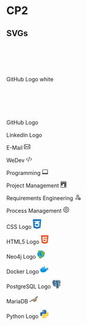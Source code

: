 # CP2

## SVGs

GitHub Logo white
<svg width="98" height="96" xmlns="http://www.w3.org/2000/svg">

<path fill-rule="evenodd" clip-rule="evenodd" d="M48.854 0C21.839 0 0 22 0 49.217c0 21.756 13.993 40.172 33.405 46.69 2.427.49 3.316-1.059 3.316-2.362 0-1.141-.08-5.052-.08-9.127-13.59 2.934-16.42-5.867-16.42-5.867-2.184-5.704-5.42-7.17-5.42-7.17-4.448-3.015.324-3.015.324-3.015 4.934.326 7.523 5.052 7.523 5.052 4.367 7.496 11.404 5.378 14.235 4.074.404-3.178 1.699-5.378 3.074-6.6-10.839-1.141-22.243-5.378-22.243-24.283 0-5.378 1.94-9.778 5.014-13.2-.485-1.222-2.184-6.275.486-13.038 0 0 4.125-1.304 13.426 5.052a46.97 46.97 0 0 1 12.214-1.63c4.125 0 8.33.571 12.213 1.63 9.302-6.356 13.427-5.052 13.427-5.052 2.67 6.763.97 11.816.485 13.038 3.155 3.422 5.015 7.822 5.015 13.2 0 18.905-11.404 23.06-22.324 24.283 1.78 1.548 3.316 4.481 3.316 9.126 0 6.6-.08 11.897-.08 13.526 0 1.304.89 2.853 3.316 2.364 19.412-6.52 33.405-24.935 33.405-46.691C97.707 22 75.788 0 48.854 0z" fill="#fff"/>

</svg>

GitHub Logo 
<svg width="98" height="96" xmlns="http://www.w3.org/2000/svg">

<path fill-rule="evenodd" clip-rule="evenodd" d="M48.854 0C21.839 0 0 22 0 49.217c0 21.756 13.993 40.172 33.405 46.69 2.427.49 3.316-1.059 3.316-2.362 0-1.141-.08-5.052-.08-9.127-13.59 2.934-16.42-5.867-16.42-5.867-2.184-5.704-5.42-7.17-5.42-7.17-4.448-3.015.324-3.015.324-3.015 4.934.326 7.523 5.052 7.523 5.052 4.367 7.496 11.404 5.378 14.235 4.074.404-3.178 1.699-5.378 3.074-6.6-10.839-1.141-22.243-5.378-22.243-24.283 0-5.378 1.94-9.778 5.014-13.2-.485-1.222-2.184-6.275.486-13.038 0 0 4.125-1.304 13.426 5.052a46.97 46.97 0 0 1 12.214-1.63c4.125 0 8.33.571 12.213 1.63 9.302-6.356 13.427-5.052 13.427-5.052 2.67 6.763.97 11.816.485 13.038 3.155 3.422 5.015 7.822 5.015 13.2 0 18.905-11.404 23.06-22.324 24.283 1.78 1.548 3.316 4.481 3.316 9.126 0 6.6-.08 11.897-.08 13.526 0 1.304.89 2.853 3.316 2.364 19.412-6.52 33.405-24.935 33.405-46.691C97.707 22 75.788 0 48.854 0z" fill="#24292f"/>

</svg>

LinkedIn Logo
<svg xmlns="http://www.w3.org/2000/svg" width="16" height="16" fill="currentColor" class="bi bi-linkedin" viewBox="0 0 16 16">

 <path d="M0 1.146C0 .513.526 0 1.175 0h13.65C15.474 0 16 .513 16 1.146v13.708c0 .633-.526 1.146-1.175 1.146H1.175C.526 16 0 15.487 0 14.854zm4.943 12.248V6.169H2.542v7.225zm-1.2-8.212c.837 0 1.358-.554 1.358-1.248-.015-.709-.52-1.248-1.342-1.248S2.4 3.226 2.4 3.934c0 .694.521 1.248 1.327 1.248zm4.908 8.212V9.359c0-.216.016-.432.08-.586.173-.431.568-.878 1.232-.878.869 0 1.216.662 1.216 1.634v3.865h2.401V9.25c0-2.22-1.184-3.252-2.764-3.252-1.274 0-1.845.7-2.165 1.193v.025h-.016l.016-.025V6.169h-2.4c.03.678 0 7.225 0 7.225z"/>

</svg>

E-Mail
<svg xmlns="http://www.w3.org/2000/svg" width="16" height="16" fill="currentColor" class="bi bi-envelope" viewBox="0 0 16 16">
 <path d="M0 4a2 2 0 0 1 2-2h12a2 2 0 0 1 2 2v8a2 2 0 0 1-2 2H2a2 2 0 0 1-2-2zm2-1a1 1 0 0 0-1 1v.217l7 4.2 7-4.2V4a1 1 0 0 0-1-1zm13 2.383-4.708 2.825L15 11.105zm-.034 6.876-5.64-3.471L8 9.583l-1.326-.795-5.64 3.47A1 1 0 0 0 2 13h12a1 1 0 0 0 .966-.741M1 11.105l4.708-2.897L1 5.383z"/>

</svg>

WeDev
<svg xmlns="http://www.w3.org/2000/svg" width="16" height="16" fill="currentColor" class="bi bi-code-slash" viewBox="0 0 16 16">
  <path d="M10.478 1.647a.5.5 0 1 0-.956-.294l-4 13a.5.5 0 0 0 .956.294zM4.854 4.146a.5.5 0 0 1 0 .708L1.707 8l3.147 3.146a.5.5 0 0 1-.708.708l-3.5-3.5a.5.5 0 0 1 0-.708l3.5-3.5a.5.5 0 0 1 .708 0m6.292 0a.5.5 0 0 0 0 .708L14.293 8l-3.147 3.146a.5.5 0 0 0 .708.708l3.5-3.5a.5.5 0 0 0 0-.708l-3.5-3.5a.5.5 0 0 0-.708 0"/>
</svg>

Programming
<svg xmlns="http://www.w3.org/2000/svg" width="16" height="16" fill="currentColor" class="bi bi-laptop" viewBox="0 0 16 16">
  <path d="M13.5 3a.5.5 0 0 1 .5.5V11H2V3.5a.5.5 0 0 1 .5-.5zm-11-1A1.5 1.5 0 0 0 1 3.5V12h14V3.5A1.5 1.5 0 0 0 13.5 2zM0 12.5h16a1.5 1.5 0 0 1-1.5 1.5h-13A1.5 1.5 0 0 1 0 12.5"/>
</svg>

Project Management
<svg xmlns="http://www.w3.org/2000/svg" width="16" height="16" fill="currentColor" class="bi bi-kanban" viewBox="0 0 16 16">
  <path d="M13.5 1a1 1 0 0 1 1 1v12a1 1 0 0 1-1 1h-11a1 1 0 0 1-1-1V2a1 1 0 0 1 1-1zm-11-1a2 2 0 0 0-2 2v12a2 2 0 0 0 2 2h11a2 2 0 0 0 2-2V2a2 2 0 0 0-2-2z"/>
  <path d="M6.5 3a1 1 0 0 1 1-1h1a1 1 0 0 1 1 1v3a1 1 0 0 1-1 1h-1a1 1 0 0 1-1-1zm-4 0a1 1 0 0 1 1-1h1a1 1 0 0 1 1 1v7a1 1 0 0 1-1 1h-1a1 1 0 0 1-1-1zm8 0a1 1 0 0 1 1-1h1a1 1 0 0 1 1 1v10a1 1 0 0 1-1 1h-1a1 1 0 0 1-1-1z"/>
</svg>

Requirements Engineering
<svg xmlns="http://www.w3.org/2000/svg" width="16" height="16" fill="currentColor" class="bi bi-person-gear" viewBox="0 0 16 16">
  <path d="M11 5a3 3 0 1 1-6 0 3 3 0 0 1 6 0M8 7a2 2 0 1 0 0-4 2 2 0 0 0 0 4m.256 7a4.5 4.5 0 0 1-.229-1.004H3c.001-.246.154-.986.832-1.664C4.484 10.68 5.711 10 8 10q.39 0 .74.025c.226-.341.496-.65.804-.918Q8.844 9.002 8 9c-5 0-6 3-6 4s1 1 1 1zm3.63-4.54c.18-.613 1.048-.613 1.229 0l.043.148a.64.64 0 0 0 .921.382l.136-.074c.561-.306 1.175.308.87.869l-.075.136a.64.64 0 0 0 .382.92l.149.045c.612.18.612 1.048 0 1.229l-.15.043a.64.64 0 0 0-.38.921l.074.136c.305.561-.309 1.175-.87.87l-.136-.075a.64.64 0 0 0-.92.382l-.045.149c-.18.612-1.048.612-1.229 0l-.043-.15a.64.64 0 0 0-.921-.38l-.136.074c-.561.305-1.175-.309-.87-.87l.075-.136a.64.64 0 0 0-.382-.92l-.148-.045c-.613-.18-.613-1.048 0-1.229l.148-.043a.64.64 0 0 0 .382-.921l-.074-.136c-.306-.561.308-1.175.869-.87l.136.075a.64.64 0 0 0 .92-.382zM14 12.5a1.5 1.5 0 1 0-3 0 1.5 1.5 0 0 0 3 0"/>
</svg>

Process Management
<svg xmlns="http://www.w3.org/2000/svg" width="16" height="16" fill="currentColor" class="bi bi-gear" viewBox="0 0 16 16">
  <path d="M8 4.754a3.246 3.246 0 1 0 0 6.492 3.246 3.246 0 0 0 0-6.492M5.754 8a2.246 2.246 0 1 1 4.492 0 2.246 2.246 0 0 1-4.492 0"/>
  <path d="M9.796 1.343c-.527-1.79-3.065-1.79-3.592 0l-.094.319a.873.873 0 0 1-1.255.52l-.292-.16c-1.64-.892-3.433.902-2.54 2.541l.159.292a.873.873 0 0 1-.52 1.255l-.319.094c-1.79.527-1.79 3.065 0 3.592l.319.094a.873.873 0 0 1 .52 1.255l-.16.292c-.892 1.64.901 3.434 2.541 2.54l.292-.159a.873.873 0 0 1 1.255.52l.094.319c.527 1.79 3.065 1.79 3.592 0l.094-.319a.873.873 0 0 1 1.255-.52l.292.16c1.64.893 3.434-.902 2.54-2.541l-.159-.292a.873.873 0 0 1 .52-1.255l.319-.094c1.79-.527 1.79-3.065 0-3.592l-.319-.094a.873.873 0 0 1-.52-1.255l.16-.292c.893-1.64-.902-3.433-2.541-2.54l-.292.159a.873.873 0 0 1-1.255-.52zm-2.633.283c.246-.835 1.428-.835 1.674 0l.094.319a1.873 1.873 0 0 0 2.693 1.115l.291-.16c.764-.415 1.6.42 1.184 1.185l-.159.292a1.873 1.873 0 0 0 1.116 2.692l.318.094c.835.246.835 1.428 0 1.674l-.319.094a1.873 1.873 0 0 0-1.115 2.693l.16.291c.415.764-.42 1.6-1.185 1.184l-.291-.159a1.873 1.873 0 0 0-2.693 1.116l-.094.318c-.246.835-1.428.835-1.674 0l-.094-.319a1.873 1.873 0 0 0-2.692-1.115l-.292.16c-.764.415-1.6-.42-1.184-1.185l.159-.291A1.873 1.873 0 0 0 1.945 8.93l-.319-.094c-.835-.246-.835-1.428 0-1.674l.319-.094A1.873 1.873 0 0 0 3.06 4.377l-.16-.292c-.415-.764.42-1.6 1.185-1.184l.292.159a1.873 1.873 0 0 0 2.692-1.115z"/>
</svg>

CSS Logo
<svg fill="none" height="25" width="21.83" xmlns="http://www.w3.org/2000/svg" viewBox="0 0 124 141.53"><path d="M10.383 126.892L0 0l124 .255-10.979 126.637-50.553 14.638z" fill="#1b73ba"/><path d="M62.468 129.275V12.085l51.064.17-9.106 104.85z" fill="#1c88c7"/><path d="M100.851 27.064H22.298l2.128 15.318h37.276l-36.68 15.745 2.127 14.808h54.043l-1.958 20.68-18.298 3.575-16.595-4.255-1.277-11.745H27.83l2.042 24.426 32.681 9.106 31.32-9.957 4-47.745H64.765l36.085-14.978z" fill="#fff"/></svg>

HTML5 Logo
<svg fill="none" height="22" width="22" xmlns="http://www.w3.org/2000/svg" viewBox="0 0 124 141.53199999999998"><path d="M10.383 126.894L0 0l124 .255-10.979 126.639-50.553 14.638z" fill="#e34f26"/><path d="M62.468 129.277V12.085l51.064.17-9.106 104.851z" fill="#ef652a"/><path d="M99.49 41.362l1.446-15.49H22.383l4.34 47.49h54.213L78.81 93.617l-17.362 4.68-17.617-5.106-.936-12.085H27.319l2.128 24.681 32 8.936 32.255-8.936 4.34-48.17H41.107L39.49 41.362z" fill="#fff"/></svg>

Neo4j Logo
<svg width="22" height="22" viewBox="0 0 256 290" xmlns="http://www.w3.org/2000/svg" preserveAspectRatio="xMinYMin meet"><path d="M243.29 131.526c0 67.188-54.458 121.645-121.645 121.645S0 198.714 0 131.526C0 64.34 54.458 9.882 121.645 9.882c67.187-.059 121.644 54.457 121.644 121.644" fill="#008CC1"/><path d="M53.927 91.626c0 5.364-4.361 9.725-9.724 9.725-5.364 0-9.725-4.36-9.725-9.725 0-5.363 4.36-9.724 9.725-9.724a9.696 9.696 0 0 1 9.724 9.724M55.577 118.325c0 5.363-4.361 9.725-9.724 9.725s-9.725-4.362-9.725-9.725c0-5.364 4.362-9.724 9.725-9.724a9.696 9.696 0 0 1 9.724 9.724M61.53 146.615c0 5.363-4.362 9.724-9.725 9.724-5.363 0-9.725-4.361-9.725-9.724 0-5.365 4.362-9.725 9.725-9.725 5.363-.059 9.724 4.302 9.724 9.725M74.85 171.957c0 5.363-4.363 9.725-9.726 9.725s-9.724-4.362-9.724-9.725c0-5.364 4.361-9.724 9.724-9.724 5.363-.06 9.725 4.302 9.725 9.724M178.99 207.378c0 5.363-4.361 9.724-9.725 9.724-5.363 0-9.724-4.361-9.724-9.724s4.36-9.725 9.724-9.725 9.725 4.362 9.725 9.725M196.67 186.455c0 5.363-4.36 9.724-9.725 9.724-5.363 0-9.724-4.36-9.724-9.724 0-5.363 4.361-9.725 9.724-9.725 5.365 0 9.726 4.362 9.726 9.725M145.396 38.525c0 5.363-4.362 9.724-9.725 9.724-5.363 0-9.724-4.36-9.724-9.724 0-5.363 4.361-9.724 9.724-9.724s9.725 4.36 9.725 9.724M119.818 29.567c0 5.363-4.362 9.724-9.725 9.724-5.363 0-9.724-4.36-9.724-9.724 0-5.363 4.36-9.725 9.724-9.725 5.363 0 9.725 4.362 9.725 9.725" fill="#FFF"/><path d="M188.773 37.7c35.804 0 64.83 29.026 64.83 64.83s-29.026 64.83-64.83 64.83c-35.805 0-64.83-29.026-64.83-64.83s29.025-64.83 64.83-64.83" fill="#66B245"/><path d="M188.773 169.096c-36.705 0-66.567-29.862-66.567-66.566 0-36.705 29.862-66.566 66.567-66.566 36.704 0 66.566 29.86 66.566 66.566 0 36.704-29.862 66.566-66.566 66.566zm0-129.66c-34.79 0-63.094 28.305-63.094 63.094 0 34.79 28.304 63.093 63.094 63.093 34.79 0 63.093-28.303 63.093-63.093 0-34.79-28.303-63.093-63.093-63.093z" fill="#FFF"/><path d="M99.956 181.682c29.294 0 53.043 23.747 53.043 53.042 0 29.294-23.749 53.043-53.043 53.043-29.295 0-53.043-23.749-53.043-53.043 0-29.295 23.748-53.042 53.043-53.042" fill="#66B245"/><path d="M99.956 289.503c-30.206 0-54.779-24.574-54.779-54.779 0-30.206 24.573-54.779 54.78-54.779 30.205 0 54.778 24.573 54.778 54.78 0 30.204-24.573 54.778-54.779 54.778zm0-106.085c-28.29 0-51.306 23.015-51.306 51.306 0 28.29 23.016 51.306 51.306 51.306s51.306-23.016 51.306-51.306-23.016-51.306-51.306-51.306z" fill="#FFF"/><path d="M56.284 1.984c19.53 0 35.362 15.833 35.362 35.362 0 19.53-15.832 35.362-35.362 35.362S20.923 56.876 20.923 37.346 36.755 1.984 56.284 1.984" fill="#66B245"/><path d="M56.284 74.444c-20.456 0-37.098-16.642-37.098-37.098S35.828.248 56.284.248 93.382 16.89 93.382 37.346 76.74 74.444 56.284 74.444zm0-70.723c-18.54 0-33.625 15.084-33.625 33.625s15.084 33.626 33.625 33.626S89.91 55.887 89.91 37.346c0-18.54-15.085-33.625-33.626-33.625z" fill="#FFF"/></svg>

Docker Logo
<svg height="22" viewBox="-.557 117.607 598.543 423.631" width="22" xmlns="http://www.w3.org/2000/svg"><g fill="#0091e2"><path d="m592.162 277.804c-1.664-1.37-16.642-12.597-48.815-12.597-8.321 0-16.92.822-25.24 2.191-6.102-41.898-41.327-62.162-42.714-63.257l-8.598-4.93-5.547 7.942c-6.934 10.68-12.204 22.729-15.255 35.052-5.824 23.824-2.219 46.279 9.985 65.447-14.7 8.216-38.553 10.133-43.545 10.406h-393.853c-10.262 0-18.583 8.216-18.583 18.348-.554 33.956 5.27 67.912 17.197 99.951 13.59 35.052 33.838 61.067 59.91 76.95 29.4 17.799 77.383 27.931 131.468 27.931 24.408 0 48.815-2.19 72.946-6.572 33.56-6.025 65.734-17.526 95.412-34.23a260.485 260.485 0 0 0 64.902-52.577c31.342-34.778 49.925-73.663 63.515-108.167h5.547c34.116 0 55.195-13.418 66.844-24.92 7.766-7.12 13.59-15.882 17.751-25.74l2.497-7.12z"/><path d="m55.193 306.83h52.698c2.497 0 4.716-1.916 4.716-4.654v-46.553c0-2.465-1.942-4.655-4.716-4.655h-52.698c-2.496 0-4.715 1.916-4.715 4.655v46.553c.277 2.738 2.219 4.655 4.715 4.655zm72.668 0h52.699c2.496 0 4.715-1.916 4.715-4.654v-46.553c0-2.465-1.942-4.655-4.715-4.655h-52.7c-2.496 0-4.715 1.916-4.715 4.655v46.553c.278 2.738 2.22 4.655 4.715 4.655m74.055 0h52.699c2.496 0 4.715-1.917 4.715-4.655v-46.553c0-2.465-1.942-4.655-4.715-4.655h-52.699c-2.496 0-4.715 1.916-4.715 4.655v46.553c0 2.738 1.942 4.655 4.715 4.655zm72.946 0h52.699c2.496 0 4.715-1.917 4.715-4.655v-46.553c0-2.465-1.942-4.655-4.715-4.655h-52.699c-2.496 0-4.715 1.916-4.715 4.655v46.553c0 2.738 2.219 4.655 4.715 4.655zm-147-66.543h52.698c2.496 0 4.715-2.19 4.715-4.655v-46.553c0-2.465-1.942-4.656-4.715-4.656h-52.699c-2.496 0-4.715 1.917-4.715 4.656v46.553c.278 2.464 2.22 4.655 4.715 4.655m74.055 0h52.699c2.496 0 4.715-2.19 4.715-4.655v-46.553c0-2.465-1.942-4.656-4.715-4.656h-52.699c-2.496 0-4.715 1.917-4.715 4.656v46.553c0 2.464 1.942 4.655 4.715 4.655m72.946 0h52.699c2.496 0 4.715-2.19 4.715-4.655v-46.553c0-2.465-2.22-4.656-4.715-4.656h-52.699c-2.496 0-4.715 1.917-4.715 4.656v46.553c0 2.464 2.219 4.655 4.715 4.655m0-66.817h52.699c2.496 0 4.715-1.917 4.715-4.655v-46.553c0-2.465-2.22-4.656-4.715-4.656h-52.699c-2.496 0-4.715 1.917-4.715 4.656v46.553c0 2.464 2.219 4.655 4.715 4.655m73.5 133.36h52.699c2.496 0 4.715-1.917 4.715-4.655v-46.553c0-2.465-1.941-4.655-4.715-4.655h-52.698c-2.497 0-4.716 1.916-4.716 4.655v46.553c.278 2.738 2.22 4.655 4.716 4.655"/></g></svg>

PostgreSQL Logo
<svg width="22" height="22" viewBox="0 0 256 264" xmlns="http://www.w3.org/2000/svg" preserveAspectRatio="xMinYMin meet"><path d="M255.008 158.086c-1.535-4.649-5.556-7.887-10.756-8.664-2.452-.366-5.26-.21-8.583.475-5.792 1.195-10.089 1.65-13.225 1.738 11.837-19.985 21.462-42.775 27.003-64.228 8.96-34.689 4.172-50.492-1.423-57.64C233.217 10.847 211.614.683 185.552.372c-13.903-.17-26.108 2.575-32.475 4.549-5.928-1.046-12.302-1.63-18.99-1.738-12.537-.2-23.614 2.533-33.079 8.15-5.24-1.772-13.65-4.27-23.362-5.864-22.842-3.75-41.252-.828-54.718 8.685C6.622 25.672-.937 45.684.461 73.634c.444 8.874 5.408 35.874 13.224 61.48 4.492 14.718 9.282 26.94 14.237 36.33 7.027 13.315 14.546 21.156 22.987 23.972 4.731 1.576 13.327 2.68 22.368-4.85 1.146 1.388 2.675 2.767 4.704 4.048 2.577 1.625 5.728 2.953 8.875 3.74 11.341 2.835 21.964 2.126 31.027-1.848.056 1.612.099 3.152.135 4.482.06 2.157.12 4.272.199 6.25.537 13.374 1.447 23.773 4.143 31.049.148.4.347 1.01.557 1.657 1.345 4.118 3.594 11.012 9.316 16.411 5.925 5.593 13.092 7.308 19.656 7.308 3.292 0 6.433-.432 9.188-1.022 9.82-2.105 20.973-5.311 29.041-16.799 7.628-10.86 11.336-27.217 12.007-52.99.087-.729.167-1.425.244-2.088l.16-1.362 1.797.158.463.031c10.002.456 22.232-1.665 29.743-5.154 5.935-2.754 24.954-12.795 20.476-26.351"/><path d="M237.906 160.722c-29.74 6.135-31.785-3.934-31.785-3.934 31.4-46.593 44.527-105.736 33.2-120.211-30.904-39.485-84.399-20.811-85.292-20.327l-.287.052c-5.876-1.22-12.451-1.946-19.842-2.067-13.456-.22-23.664 3.528-31.41 9.402 0 0-95.43-39.314-90.991 49.444.944 18.882 27.064 142.873 58.218 105.422 11.387-13.695 22.39-25.274 22.39-25.274 5.464 3.63 12.006 5.482 18.864 4.817l.533-.452c-.166 1.7-.09 3.363.213 5.332-8.026 8.967-5.667 10.541-21.711 13.844-16.235 3.346-6.698 9.302-.471 10.86 7.549 1.887 25.013 4.561 36.813-11.958l-.47 1.885c3.144 2.519 5.352 16.383 4.982 28.952-.37 12.568-.617 21.197 1.86 27.937 2.479 6.74 4.948 21.905 26.04 17.386 17.623-3.777 26.756-13.564 28.027-29.89.901-11.606 2.942-9.89 3.07-20.267l1.637-4.912c1.887-15.733.3-20.809 11.157-18.448l2.64.232c7.99.363 18.45-1.286 24.589-4.139 13.218-6.134 21.058-16.377 8.024-13.686h.002" fill="#336791"/><path d="M108.076 81.525c-2.68-.373-5.107-.028-6.335.902-.69.523-.904 1.129-.962 1.546-.154 1.105.62 2.327 1.096 2.957 1.346 1.784 3.312 3.01 5.258 3.28.282.04.563.058.842.058 3.245 0 6.196-2.527 6.456-4.392.325-2.336-3.066-3.893-6.355-4.35M196.86 81.599c-.256-1.831-3.514-2.353-6.606-1.923-3.088.43-6.082 1.824-5.832 3.659.2 1.427 2.777 3.863 5.827 3.863.258 0 .518-.017.78-.054 2.036-.282 3.53-1.575 4.24-2.32 1.08-1.136 1.706-2.402 1.591-3.225" fill="#FFF"/><path d="M247.802 160.025c-1.134-3.429-4.784-4.532-10.848-3.28-18.005 3.716-24.453 1.142-26.57-.417 13.995-21.32 25.508-47.092 31.719-71.137 2.942-11.39 4.567-21.968 4.7-30.59.147-9.463-1.465-16.417-4.789-20.665-13.402-17.125-33.072-26.311-56.882-26.563-16.369-.184-30.199 4.005-32.88 5.183-5.646-1.404-11.801-2.266-18.502-2.376-12.288-.199-22.91 2.743-31.704 8.74-3.82-1.422-13.692-4.811-25.765-6.756-20.872-3.36-37.458-.814-49.294 7.571-14.123 10.006-20.643 27.892-19.38 53.16.425 8.501 5.269 34.653 12.913 59.698 10.062 32.964 21 51.625 32.508 55.464 1.347.449 2.9.763 4.613.763 4.198 0 9.345-1.892 14.7-8.33a529.832 529.832 0 0 1 20.261-22.926c4.524 2.428 9.494 3.784 14.577 3.92.01.133.023.266.035.398a117.66 117.66 0 0 0-2.57 3.175c-3.522 4.471-4.255 5.402-15.592 7.736-3.225.666-11.79 2.431-11.916 8.435-.136 6.56 10.125 9.315 11.294 9.607 4.074 1.02 7.999 1.523 11.742 1.523 9.103 0 17.114-2.992 23.516-8.781-.197 23.386.778 46.43 3.586 53.451 2.3 5.748 7.918 19.795 25.664 19.794 2.604 0 5.47-.303 8.623-.979 18.521-3.97 26.564-12.156 29.675-30.203 1.665-9.645 4.522-32.676 5.866-45.03 2.836.885 6.487 1.29 10.434 1.289 8.232 0 17.731-1.749 23.688-4.514 6.692-3.108 18.768-10.734 16.578-17.36zm-44.106-83.48c-.061 3.647-.563 6.958-1.095 10.414-.573 3.717-1.165 7.56-1.314 12.225-.147 4.54.42 9.26.968 13.825 1.108 9.22 2.245 18.712-2.156 28.078a36.508 36.508 0 0 1-1.95-4.009c-.547-1.326-1.735-3.456-3.38-6.404-6.399-11.476-21.384-38.35-13.713-49.316 2.285-3.264 8.084-6.62 22.64-4.813zm-17.644-61.787c21.334.471 38.21 8.452 50.158 23.72 9.164 11.711-.927 64.998-30.14 110.969a171.33 171.33 0 0 0-.886-1.117l-.37-.462c7.549-12.467 6.073-24.802 4.759-35.738-.54-4.488-1.05-8.727-.92-12.709.134-4.22.692-7.84 1.232-11.34.663-4.313 1.338-8.776 1.152-14.037.139-.552.195-1.204.122-1.978-.475-5.045-6.235-20.144-17.975-33.81-6.422-7.475-15.787-15.84-28.574-21.482 5.5-1.14 13.021-2.203 21.442-2.016zM66.674 175.778c-5.9 7.094-9.974 5.734-11.314 5.288-8.73-2.912-18.86-21.364-27.791-50.624-7.728-25.318-12.244-50.777-12.602-57.916-1.128-22.578 4.345-38.313 16.268-46.769 19.404-13.76 51.306-5.524 64.125-1.347-.184.182-.376.352-.558.537-21.036 21.244-20.537 57.54-20.485 59.759-.002.856.07 2.068.168 3.735.362 6.105 1.036 17.467-.764 30.334-1.672 11.957 2.014 23.66 10.111 32.109a36.275 36.275 0 0 0 2.617 2.468c-3.604 3.86-11.437 12.396-19.775 22.426zm22.479-29.993c-6.526-6.81-9.49-16.282-8.133-25.99 1.9-13.592 1.199-25.43.822-31.79-.053-.89-.1-1.67-.127-2.285 3.073-2.725 17.314-10.355 27.47-8.028 4.634 1.061 7.458 4.217 8.632 9.645 6.076 28.103.804 39.816-3.432 49.229-.873 1.939-1.698 3.772-2.402 5.668l-.546 1.466c-1.382 3.706-2.668 7.152-3.465 10.424-6.938-.02-13.687-2.984-18.819-8.34zm1.065 37.9c-2.026-.506-3.848-1.385-4.917-2.114.893-.42 2.482-.992 5.238-1.56 13.337-2.745 15.397-4.683 19.895-10.394 1.031-1.31 2.2-2.794 3.819-4.602l.002-.002c2.411-2.7 3.514-2.242 5.514-1.412 1.621.67 3.2 2.702 3.84 4.938.303 1.056.643 3.06-.47 4.62-9.396 13.156-23.088 12.987-32.921 10.526zm69.799 64.952c-16.316 3.496-22.093-4.829-25.9-14.346-2.457-6.144-3.665-33.85-2.808-64.447.011-.407-.047-.8-.159-1.17a15.444 15.444 0 0 0-.456-2.162c-1.274-4.452-4.379-8.176-8.104-9.72-1.48-.613-4.196-1.738-7.46-.903.696-2.868 1.903-6.107 3.212-9.614l.549-1.475c.618-1.663 1.394-3.386 2.214-5.21 4.433-9.848 10.504-23.337 3.915-53.81-2.468-11.414-10.71-16.988-23.204-15.693-7.49.775-14.343 3.797-17.761 5.53-.735.372-1.407.732-2.035 1.082.954-11.5 4.558-32.992 18.04-46.59 8.489-8.56 19.794-12.788 33.568-12.56 27.14.444 44.544 14.372 54.366 25.979 8.464 10.001 13.047 20.076 14.876 25.51-13.755-1.399-23.11 1.316-27.852 8.096-10.317 14.748 5.644 43.372 13.315 57.129 1.407 2.521 2.621 4.7 3.003 5.626 2.498 6.054 5.732 10.096 8.093 13.046.724.904 1.426 1.781 1.96 2.547-4.166 1.201-11.649 3.976-10.967 17.847-.55 6.96-4.461 39.546-6.448 51.059-2.623 15.21-8.22 20.875-23.957 24.25zm68.104-77.936c-4.26 1.977-11.389 3.46-18.161 3.779-7.48.35-11.288-.838-12.184-1.569-.42-8.644 2.797-9.547 6.202-10.503.535-.15 1.057-.297 1.561-.473.313.255.656.508 1.032.756 6.012 3.968 16.735 4.396 31.874 1.271l.166-.033c-2.042 1.909-5.536 4.471-10.49 6.772z" fill="#FFF"/></svg>

MariaDB
<svg height="22" preserveAspectRatio="xMidYMid" viewBox="0 -.11 256.167 170.52" width="22" xmlns="http://www.w3.org/2000/svg"><path d="m250.383.004c-3.957.127-2.706 1.267-11.255 3.37-8.632 2.125-19.178 1.474-28.474 5.372-27.75 11.639-33.319 51.417-58.547 65.666-18.858 10.652-37.883 11.501-54.988 16.861-11.241 3.525-23.538 10.754-33.723 19.53-7.905 6.816-8.111 12.808-16.371 21.355-8.836 9.143-35.115.155-47.025 14.148 3.837 3.879 5.519 4.966 13.08 3.96-1.566 2.966-10.793 5.466-8.987 9.831 1.9 4.593 24.21 7.706 44.489-4.538 9.444-5.702 16.967-13.92 31.676-15.882 19.034-2.537 40.96 1.627 62.996 4.805-3.268 9.742-9.827 16.22-15.082 23.979-1.627 1.753 3.268 1.949 8.853.89 10.047-2.484 17.287-4.485 24.87-8.898 9.314-5.423 10.726-19.325 22.155-22.333 6.368 9.787 23.687 12.1 34.434 4.27-9.43-2.669-12.036-22.741-8.853-31.586 3.015-8.373 5.994-21.766 9.031-32.833 3.26-11.886 4.463-26.867 8.408-32.922 5.937-9.109 12.496-12.237 18.19-17.374 5.695-5.136 10.907-10.136 10.736-21.89-.056-3.785-2.013-5.895-5.613-5.78z" fill="#002b64"/><path d="m241.905 6.968c.949 3.232 2.432 4.716 8.845 5.309-.937 8.13-6.36 12.578-12.441 16.844-5.352 3.753-11.214 7.367-14.981 13.23-3.86 6.005-6.31 26.559-12.294 46.857-5.173 17.539-12.984 34.88-26.625 42.479-1.425-3.587.182-10.208-2.653-12.384-1.834 5.231-3.907 10.222-6.336 14.86-8.004 15.3-19.855 26.754-39.66 30.252 9.397-12.716 18.382-25.847 18.577-47.763-6.613 1.43-6.473 17.052-13.268 21.228-4.356.474-8.77.471-13.21.204-18.24-1.093-36.952-6.575-54.015-1.1-11.618 3.729-21.12 12.525-30.958 16.792-11.563 5.015-20.32 7.077-34.718 5.015-1.829-2.463 10.538-5.64 9.798-10.988-5.635-.623-8.907.742-13.806-1.483.541-.997 1.336-1.827 2.337-2.518 8.978-6.215 34.48-1.468 41.304-8.17 4.213-4.133 6.977-8.46 9.839-12.665 2.775-4.081 5.643-8.048 10.014-11.624a76.27 76.27 0 0 1 5.23-3.898c7.448-5.097 16.662-9.72 25.73-12.907 12.351-4.342 24.868-4.7 38.034-9.73 8.133-3.109 16.978-6.948 24.187-12.32a48.283 48.283 0 0 0 4.829-4.099c20.586-20.068 24.667-55.468 56.785-58.767 3.884-.398 7.063-.27 9.958-.357 3.335-.1 6.288-.487 9.498-2.297zm-39.154 113.3c.383 6.134 3.945 18.306 7.089 21.264-6.158 1.497-16.765-.977-19.486-5.32 1.398-6.271 8.674-12.005 12.397-15.945z" fill="#c49a6c"/><path d="m244.219 13.837c-1.238 2.597-3.608 5.944-3.608 12.554-.01 1.135-.862 1.912-.876.163.064-6.46 1.774-9.253 3.59-12.923.844-1.504 1.353-.884.894.206zm-1.247-.978c-1.46 2.478-4.976 6.996-5.558 13.581-.107 1.13-1.025 1.828-.886.083.634-6.428 3.444-10.451 5.577-13.949.967-1.422 1.422-.76.867.285zm-1.136-1.296c-1.664 2.345-7.076 7.772-8.208 14.286-.204 1.114-1.177 1.736-.89.009 1.17-6.354 5.836-11.348 8.255-14.65 1.084-1.34 1.48-.64.843.355zm-1.014-1.446-.548.583c-2.42 2.594-8.042 8.922-9.915 14.715-.36 1.075-1.411 1.554-.884-.117 2.052-6.126 7.703-12.724 10.562-15.653 1.263-1.172 1.556-.424.785.472zm-29.05 13.115c1.254-5.386 5.443-7.84 12.674-7.242 1.745 8.04-8.02 11.283-12.674 7.242z" fill="#002b64"/></svg>

Python Logo
<svg width="22" height="22" viewBox="0 0 256 255" xmlns="http://www.w3.org/2000/svg" preserveAspectRatio="xMinYMin meet"><defs><linearGradient x1="12.959%" y1="12.039%" x2="79.639%" y2="78.201%" id="a"><stop stop-color="#387EB8" offset="0%"/><stop stop-color="#366994" offset="100%"/></linearGradient><linearGradient x1="19.128%" y1="20.579%" x2="90.742%" y2="88.429%" id="b"><stop stop-color="#FFE052" offset="0%"/><stop stop-color="#FFC331" offset="100%"/></linearGradient></defs><path d="M126.916.072c-64.832 0-60.784 28.115-60.784 28.115l.072 29.128h61.868v8.745H41.631S.145 61.355.145 126.77c0 65.417 36.21 63.097 36.21 63.097h21.61v-30.356s-1.165-36.21 35.632-36.21h61.362s34.475.557 34.475-33.319V33.97S194.67.072 126.916.072zM92.802 19.66a11.12 11.12 0 0 1 11.13 11.13 11.12 11.12 0 0 1-11.13 11.13 11.12 11.12 0 0 1-11.13-11.13 11.12 11.12 0 0 1 11.13-11.13z" fill="url(#a)"/><path d="M128.757 254.126c64.832 0 60.784-28.115 60.784-28.115l-.072-29.127H127.6v-8.745h86.441s41.486 4.705 41.486-60.712c0-65.416-36.21-63.096-36.21-63.096h-21.61v30.355s1.165 36.21-35.632 36.21h-61.362s-34.475-.557-34.475 33.32v56.013s-5.235 33.897 62.518 33.897zm34.114-19.586a11.12 11.12 0 0 1-11.13-11.13 11.12 11.12 0 0 1 11.13-11.131 11.12 11.12 0 0 1 11.13 11.13 11.12 11.12 0 0 1-11.13 11.13z" fill="url(#b)"/></svg>